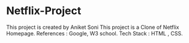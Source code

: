 # Netflix-Project
This project is created by Aniket Soni
This project is a Clone of Netflix Homepage.
References : Google, W3 school.
Tech Stack : HTML , CSS.
